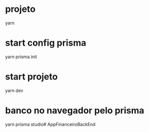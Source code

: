 # projeto
yarn

# start config prisma
yarn prisma init

# start projeto
yarn dev

# banco no navegador pelo prisma
yarn prisma studio# AppFinanceiroBackEnd
